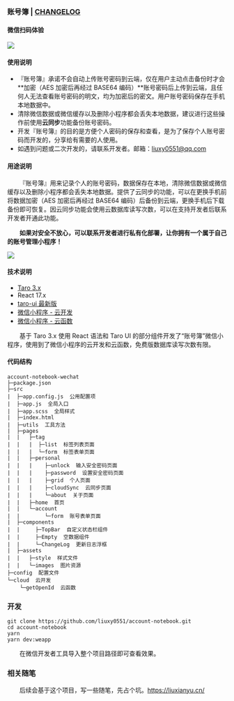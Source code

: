 ### 账号簿 | <a href="src/components/ChangeLog/index.jsx#L9" target="_black">CHANGELOG</a>


#### 微信扫码体验

![](https://liuxy0551.gitee.io/image-hosting/posts/account-notebook/share.jpg)


#### 使用说明

- 『账号簿』承诺不会自动上传账号密码到云端，仅在用户主动点击备份时才会**加密（AES 加密后再经过 BASE64 编码）**账号密码后上传到云端，且任何人无法查看账号密码的明文，均为加密后的密文。用户账号密码保存在手机本地数据中。
- 清除微信数据或微信缓存以及删除小程序都会丢失本地数据，建议进行这些操作前使用**云同步**功能备份账号密码。
- 开发『账号簿』的目的是方便个人密码的保存和查看，是为了保存个人账号密码而开发的，分享给有需要的人使用。
- 如遇到问题或二次开发的，请联系开发者。邮箱：<a href="http://mail.qq.com/cgi-bin/qm_share?t=qm_mailme&email=MFxZRUhJAAUFAXBBQR5TX10" target="_black">liuxy0551@qq.com</a>


#### 用途说明

&emsp;&emsp;『账号簿』用来记录个人的账号密码，数据保存在本地，清除微信数据或微信缓存以及删除小程序都会丢失本地数据。提供了云同步的功能，可以在更换手机前将数据加密（AES 加密后再经过 BASE64 编码）后备份到云端，更换手机后下载备份即可恢复。因云同步功能会使用云数据库读写次数，可以在支持开发者后联系开发者开通此功能。

&emsp;&emsp;**如果对安全不放心，可以联系开发者进行私有化部署，让你拥有一个属于自己的账号管理小程序！**

![](https://liuxy0551.gitee.io/image-hosting/posts/account-notebook/wechat-qrcode.png)


#### 技术说明

* <a href="https://docs.taro.zone/docs/README" target="_black">Taro 3.x</a>
* React 17.x
* <a href="https://taro-ui.taro.zone/#/" target="_black">taro-ui 最新版</a>
* <a href="https://developers.weixin.qq.com/miniprogram/dev/wxcloud/basis/getting-started.html" target="_black">微信小程序 - 云开发</a>
* <a href="https://developers.weixin.qq.com/miniprogram/dev/wxcloud/basis/capabilities.html#%E4%BA%91%E5%87%BD%E6%95%B0" target="_black">微信小程序 - 云函数</a>

&emsp;&emsp;基于 Taro 3.x 使用 React 语法和 Taro UI 的部分组件开发了“账号簿”微信小程序，使用到了微信小程序的云开发和云函数，免费版数据库读写次数有限。


#### 代码结构

```
account-notebook-wechat
├─package.json
├─src
|  ├─app.config.js  公用配置项
|  ├─app.js  全局入口
|  ├─app.scss  全局样式
|  ├─index.html
|  ├─utils  工具方法
|  ├─pages
|  |   ├─tag
|  |   |  ├─list  标签列表页面
|  |   |  └─form  标签表单页面
|  |   ├─personal
|  |   |    ├─unlock  输入安全密码页面
|  |   |    ├─password  设置安全密码页面
|  |   |    ├─grid  个人页面
|  |   |    ├─cloudSync  云同步页面
|  |   |    └─about  关于页面
|  |   ├─home  首页
|  |   └─account
|  |        └─form  账号表单页面
|  ├─components
|  |     ├─TopBar  自定义状态栏组件
|  |     ├─Empty  空数据组件
|  |     └─ChangeLog  更新日志浮框
|  ├─assets
|  |   ├─style  样式文件
|  |   └─images  图片资源
├─config  配置文件
└─cloud  云开发
    └─getOpenId  云函数
```


### 开发

```
git clone https://github.com/liuxy0551/account-notebook.git
cd account-notebook
yarn
yarn dev:weapp
```

&emsp;&emsp;在微信开发者工具导入整个项目路径即可查看效果。

### 相关随笔

&emsp;&emsp;后续会基于这个项目，写一些随笔，先占个坑。<a href="https://liuxianyu.cn" target="_black">https://liuxianyu.cn/</a>
